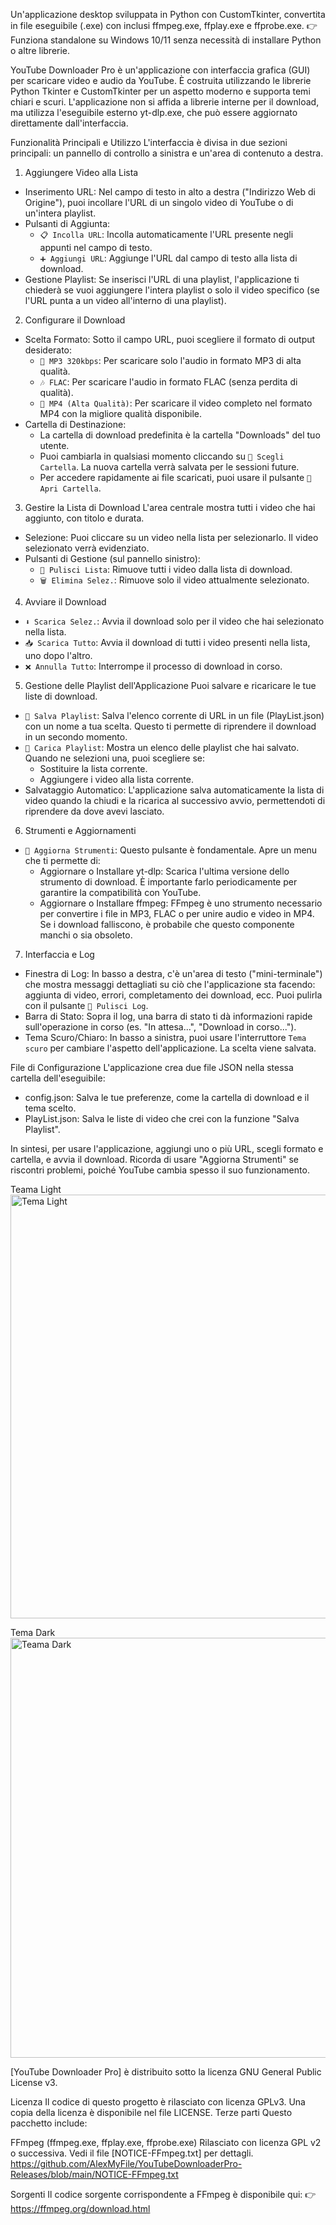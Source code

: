   Un'applicazione desktop sviluppata in Python con CustomTkinter, convertita in file eseguibile (.exe) con inclusi ffmpeg.exe, ffplay.exe e ffprobe.exe.
 👉 Funziona standalone su Windows 10/11 senza necessità di installare Python o altre librerie.
  
  YouTube Downloader Pro è un'applicazione con interfaccia grafica (GUI) per scaricare video e audio da YouTube. È costruita utilizzando le librerie Python Tkinter e
  CustomTkinter per un aspetto moderno e supporta temi chiari e scuri. L'applicazione non si affida a librerie interne per il download, ma utilizza l'eseguibile esterno
  yt-dlp.exe, che può essere aggiornato direttamente dall'interfaccia.

  Funzionalità Principali e Utilizzo
  L'interfaccia è divisa in due sezioni principali: un pannello di controllo a sinistra e un'area di contenuto a destra.

  1. Aggiungere Video alla Lista
   - Inserimento URL: Nel campo di testo in alto a destra ("Indirizzo Web di Origine"), puoi incollare l'URL di un singolo video di YouTube o di un'intera playlist.
   - Pulsanti di Aggiunta:
       - `📋 Incolla URL`: Incolla automaticamente l'URL presente negli appunti nel campo di testo.
       - `➕ Aggiungi URL`: Aggiunge l'URL dal campo di testo alla lista di download.
   - Gestione Playlist: Se inserisci l'URL di una playlist, l'applicazione ti chiederà se vuoi aggiungere l'intera playlist o solo il video specifico (se l'URL punta a un
     video all'interno di una playlist).

  2. Configurare il Download
   - Scelta Formato: Sotto il campo URL, puoi scegliere il formato di output desiderato:
       - `🎵 MP3 320kbps`: Per scaricare solo l'audio in formato MP3 di alta qualità.
       - `🎶 FLAC`: Per scaricare l'audio in formato FLAC (senza perdita di qualità).
       - `🎥 MP4 (Alta Qualità)`: Per scaricare il video completo nel formato MP4 con la migliore qualità disponibile.
   - Cartella di Destinazione:
       - La cartella di download predefinita è la cartella "Downloads" del tuo utente.
       - Puoi cambiarla in qualsiasi momento cliccando su `📁 Scegli Cartella`. La nuova cartella verrà salvata per le sessioni future.
       - Per accedere rapidamente ai file scaricati, puoi usare il pulsante `📂 Apri Cartella`.

  3. Gestire la Lista di Download
  L'area centrale mostra tutti i video che hai aggiunto, con titolo e durata.
   - Selezione: Puoi cliccare su un video nella lista per selezionarlo. Il video selezionato verrà evidenziato.
   - Pulsanti di Gestione (sul pannello sinistro):
       - `🧹 Pulisci Lista`: Rimuove tutti i video dalla lista di download.
       - `🗑 Elimina Selez.`: Rimuove solo il video attualmente selezionato.

  4. Avviare il Download
   - `⬇️ Scarica Selez.`: Avvia il download solo per il video che hai selezionato nella lista.
   - `📥 Scarica Tutto`: Avvia il download di tutti i video presenti nella lista, uno dopo l'altro.
   - `❌ Annulla Tutto`: Interrompe il processo di download in corso.

  5. Gestione delle Playlist dell'Applicazione
  Puoi salvare e ricaricare le tue liste di download.
   - `💾 Salva Playlist`: Salva l'elenco corrente di URL in un file (PlayList.json) con un nome a tua scelta. Questo ti permette di riprendere il download in un secondo
     momento.
   - `📂 Carica Playlist`: Mostra un elenco delle playlist che hai salvato. Quando ne selezioni una, puoi scegliere se:
       - Sostituire la lista corrente.
       - Aggiungere i video alla lista corrente.
   - Salvataggio Automatico: L'applicazione salva automaticamente la lista di video quando la chiudi e la ricarica al successivo avvio, permettendoti di riprendere da dove
     avevi lasciato.

  6. Strumenti e Aggiornamenti
   - `🔄 Aggiorna Strumenti`: Questo pulsante è fondamentale. Apre un menu che ti permette di:
       - Aggiornare o Installare yt-dlp: Scarica l'ultima versione dello strumento di download. È importante farlo periodicamente per garantire la compatibilità con YouTube.
       - Aggiornare o Installare ffmpeg: FFmpeg è uno strumento necessario per convertire i file in MP3, FLAC o per unire audio e video in MP4. Se i download falliscono, è
         probabile che questo componente manchi o sia obsoleto.

  7. Interfaccia e Log
   - Finestra di Log: In basso a destra, c'è un'area di testo ("mini-terminale") che mostra messaggi dettagliati su ciò che l'applicazione sta facendo: aggiunta di video,
     errori, completamento dei download, ecc. Puoi pulirla con il pulsante `📄 Pulisci Log`.
   - Barra di Stato: Sopra il log, una barra di stato ti dà informazioni rapide sull'operazione in corso (es. "In attesa...", "Download in corso...").
   - Tema Scuro/Chiaro: In basso a sinistra, puoi usare l'interruttore `Tema scuro` per cambiare l'aspetto dell'applicazione. La scelta viene salvata.

  File di Configurazione
  L'applicazione crea due file JSON nella stessa cartella dell'eseguibile:
   - config.json: Salva le tue preferenze, come la cartella di download e il tema scelto.
   - PlayList.json: Salva le liste di video che crei con la funzione "Salva Playlist".

  In sintesi, per usare l'applicazione, aggiungi uno o più URL, scegli formato e cartella, e avvia il download. Ricorda di usare "Aggiorna Strumenti" se riscontri
  problemi, poiché YouTube cambia spesso il suo funzionamento.

Teama Light
<img width="844" height="678" alt="Tema Light" src="https://github.com/user-attachments/assets/299aa0c5-6a81-4fdc-8536-01c8d75695f8" />

Tema Dark
<img width="840" height="672" alt="Teama Dark" src="https://github.com/user-attachments/assets/4cc6c2db-4466-490f-8b72-972752fb5d32" />


[YouTube Downloader Pro] è distribuito sotto la licenza GNU General Public License v3.

Licenza
Il codice di questo progetto è rilasciato con licenza GPLv3.
Una copia della licenza è disponibile nel file LICENSE.
Terze parti
Questo pacchetto include:

FFmpeg (ffmpeg.exe, ffplay.exe, ffprobe.exe)
Rilasciato con licenza GPL v2 o successiva.
Vedi il file [NOTICE-FFmpeg.txt] per dettagli.
https://github.com/AlexMyFile/YouTubeDownloaderPro-Releases/blob/main/NOTICE-FFmpeg.txt


Sorgenti
Il codice sorgente corrispondente a FFmpeg è disponibile qui:
👉 https://ffmpeg.org/download.html

